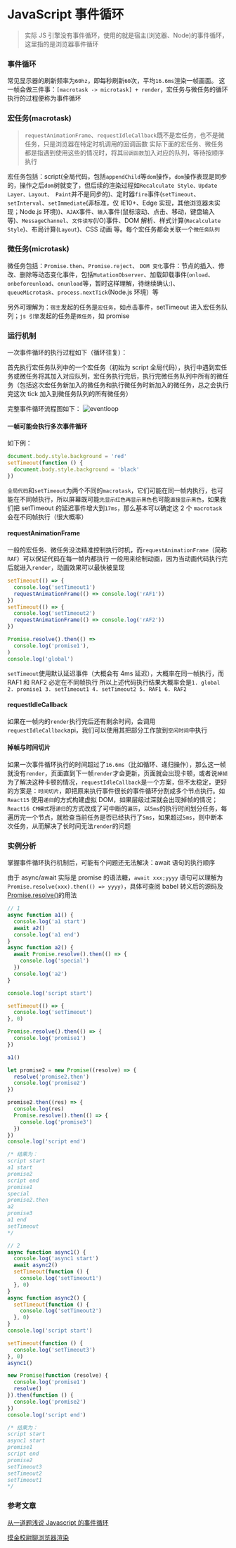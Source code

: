 # JavaScript 事件循环

> 实际 JS 引擎没有事件循环，使用的就是宿主(浏览器、Node)的事件循环，这里指的是浏览器事件循环

### 事件循环

常见显示器的刷新频率为`60hz`，即每秒刷新`60`次，平均`16.6ms`渲染一帧画面。
这一帧会做三件事：`[macrotask -> microtask] + render`，宏任务与微任务的循环执行的过程便称为事件循环

### 宏任务(macrotask)

> `requestAnimationFrame`、`requestIdleCallback`既不是宏任务，也不是微任务，只是浏览器在特定时机调用的回调函数
> 实际下面的宏任务、微任务都是指遇到使用这些的情况时，将其`回调函数`加入对应的队列，等待按顺序执行

宏任务包括：script(全局代码，包括`appendChild`等`dom`操作，`dom`操作表现是同步的，操作之后`dom`树就变了，但后续的渲染过程如`Recalculate Style、Update Layer、Layout、 Paint`并不是同步的)、定时器`fire`事件(`setTimeout`、`setInterval`、`setImmediate`(非标准，仅 IE10+、Edge 实现，其他浏览器未实现；Node.js 环境))、`AJAX`事件、`输入`事件(鼠标滚动、点击、移动，键盘输入等)、`MessageChannel`、`文件读写`(I/O)事件、DOM 解析、样式计算(`Recalculate Style`)、布局计算(`Layout`)、CSS 动画 等。每个宏任务都会关联一个`微任务队列`

### 微任务(microtask)

微任务包括：`Promise.then`、`Promise.reject`、 `DOM 变化`事件：节点的插入、修改、删除等动态变化事件，包括`MutationObserver`、加载卸载事件(`onload`、`onbeforeunload`、`onunload`等，暂时这样理解，待继续确认:)、`queueMicrotask`、`process.nextTick`(Node.js 环境）等

另外可理解为：`宿主`发起的任务是`宏任务`，如点击事件，setTimeout 进入宏任务队列；`js 引擎`发起的任务是`微任务`，如 promise

### 运行机制

一次事件循环的执行过程如下（循环往复）：

首先执行宏任务队列中的一个宏任务（初始为 script 全局代码），执行中遇到宏任务或微任务将其加入对应队列，宏任务执行完后，执行完微任务队列中所有的微任务（包括这次宏任务新加入的微任务和执行微任务时新加入的微任务，总之会执行完这次 tick 加入到微任务队列的所有微任务）

完整事件循环流程图如下：
![eventloop](../Images/eventloop.jpg)

#### 一帧可能会执行多次事件循环

如下例：

```js
document.body.style.background = 'red'
setTimeout(function () {
  document.body.style.background = 'black'
})
```

`全局代码`和`setTimeout`为两个不同的`macrotask`，它们可能在同一帧内执行，也可能在不同帧执行，所以屏幕既可能`先显示红色再显示黑色`也可能`直接显示黑色`，如果我们把 setTimeout 的延迟事件增大到`17ms`，那么基本可以确定这 2 个 `macrotask` 会在不同帧执行（很大概率）

#### requestAnimationFrame

一般的宏任务、微任务没法精准控制执行时机，而`requestAnimationFrame`（简称`RAF`）可以保证代码在每一帧内都执行
一般用来绘制动画，因为当动画代码执行完后就进入`render`，动画效果可以最快被呈现

```js
setTimeout(() => {
  console.log('setTimeout1')
  requestAnimationFrame(() => console.log('rAF1'))
})
setTimeout(() => {
  console.log('setTimeout2')
  requestAnimationFrame(() => console.log('rAF2'))
})

Promise.resolve().then(() =>
  console.log('promise1'),
)
console.log('global')
```

`setTimeout`使用默认延迟事件（大概会有 4ms 延迟），大概率在同一帧执行，而 RAF1 和 RAF2 必定在不同帧执行
所以上述代码执行结果大概率会是`1. global 2. promise1 3. setTimeout1 4. setTimeout2 5. RAF1 6. RAF2`

#### requestIdleCallback

如果在一帧内的`render`执行完后还有剩余时间，会调用`requestIdleCallback`api，我们可以使用其把部分工作放到`空闲时间`中执行

#### 掉帧与时间切片

如果一次事件循环执行的时间超过了`16.6ms`（比如循环、递归操作），那么这一帧就没有`render`，页面直到下一帧`render`才会更新，页面就会出现卡顿，或者说`掉帧`
为了解决这种卡顿的情况，`requestIdleCallback`是一个方案，但不太稳定，更好的方案是：`时间切片`，即把原来执行事件很长的事件循环分割成多个节点执行。如`React15` 使用`递归`的方式构建虚拟 DOM，如果层级过深就会出现掉帧的情况；`React16 CM模式`将`递归`的方式改成了可中断的`遍历`，以`5ms`的执行时间划分任务，每遍历完一个节点，就检查当前任务是否已经执行了`5ms`，如果超过`5ms`，则中断本次任务，从而解决了长时间无法`render`的问题

### 实例分析

掌握事件循环执行机制后，可能有个问题还无法解决：await 语句的执行顺序

由于 async/await 实际是 promise 的语法糖，`await xxx;yyyy` 语句可以理解为 `Promise.resolve(xxx).then(() => yyyy)`，具体可查阅 babel 转义后的源码及 [Promise.resolve()](http://es6.ruanyifeng.com/#docs/promise#Promise-resolve)的用法

```js
// 1
async function a1() {
  console.log('a1 start')
  await a2()
  console.log('a1 end')
}
async function a2() {
  await Promise.resolve().then(() => {
    console.log('special')
  })
  console.log('a2')
}

console.log('script start')

setTimeout(() => {
  console.log('setTimeout')
}, 0)

Promise.resolve().then(() => {
  console.log('promise1')
})

a1()

let promise2 = new Promise((resolve) => {
  resolve('promise2.then')
  console.log('promise2')
})

promise2.then((res) => {
  console.log(res)
  Promise.resolve().then(() => {
    console.log('promise3')
  })
})
console.log('script end')

/* 结果为：
script start
a1 start
promise2
script end
promise1
special
promise2.then
a2
promise3
a1 end
setTimeout
*/

// 2
async function async1() {
  console.log('async1 start')
  await async2()
  setTimeout(function () {
    console.log('setTimeout1')
  }, 0)
}
async function async2() {
  setTimeout(function () {
    console.log('setTimeout2')
  }, 0)
}
console.log('script start')

setTimeout(function () {
  console.log('setTimeout3')
}, 0)
async1()

new Promise(function (resolve) {
  console.log('promise1')
  resolve()
}).then(function () {
  console.log('promise2')
})
console.log('script end')

/* 结果为：
script start
async1 start
promise1
script end
promise2
setTimeout3
setTimeout2
setTimeout1
*/
```

### 参考文章

[从一道题浅说 Javascript 的事件循环](https://github.com/Advanced-Frontend/Daily-Interview-Question/issues/7)

[摸金校尉聊浏览器渲染](https://zhuanlan.zhihu.com/p/250477589)
